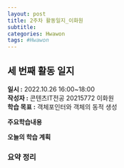 ```yaml
---
layout: post
title: 2주차 활동일지_이화원
subtitle:
categories: Hwawon
tags: #Hwawon
---
```

## 세 번째 활동 일지
**일시 :** 2022.10.26 16:00~18:00  
**작성자 :** 콘텐츠IT전공 20215772 이화원  
**학습 목표 :** 객체포인터와 객체의 동적 생성  

**주요학습내용**
  

**오늘의 학습 계획**

### 요약 정리
